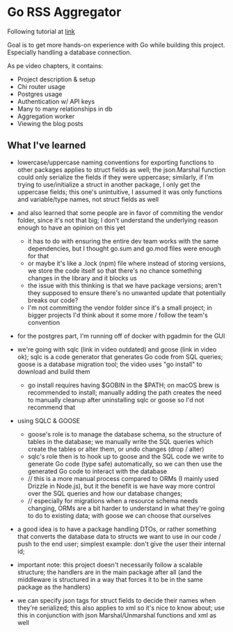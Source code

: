 # Go RSS Aggregator

Following tutorial at [link](https://www.youtube.com/watch?v=un6ZyFkqFKo&t=31155s)

Goal is to get more hands-on experience with Go while building this project. Especially handling a database connection.

As pe video chapters, it contains:

- Project description & setup
- Chi router usage
- Postgres usage
- Authentication w/ API keys
- Many to many relationships in db
- Aggregation worker
- Viewing the blog posts

## What I've learned

- lowercase/uppercase naming conventions for exporting functions to other packages applies to struct fields as well; the json.Marshal function could only serialize the fields if they were uppercase; similarly, if I'm trying to use/initialize a struct in another package, I only get the uppercase fields; this one's unintuitive, I assumed it was only functions and variable/type names, not struct fields as well
- and also learned that some people are in favor of commiting the vendor folder, since it's not that big; I don't understand the underlying reason enough to have an opinion on this yet

  - it has to do with ensuring the entire dev team works with the same dependencies, but I thought go.sum and go.mod files were enough for that
  - or maybe it's like a .lock (npm) file where instead of storing versions, we store the code itself so that there's no chance something changes in the library and it blocks us
  - the issue with this thinking is that we have package versions; aren't they supposed to ensure there's no unwanted update that potentially breaks our code?
  - I'm not committing the vendor folder since it's a small project; in bigger projects I'd think about it some more / follow the team's convention

- for the postgres part, I'm running off of docker with pgadmin for the GUI
- we're going with sqlc (link in video outdated) and goose (link in video ok); sqlc is a code generator that generates Go code from SQL queries; goose is a database migration tool; the video uses "go install" to download and build them

  - go install requires having $GOBIN in the $PATH; on macOS brew is recommended to install; manually adding the path creates the need to manually cleanup after uninstalling sqlc or goose so I'd not recommend that

- using SQLC & GOOSE
  - goose's role is to manage the database schema, so the structure of tables in the database; we manually write the SQL queries which create the tables or alter them, or undo changes (drop / alter)
  - sqlc's role then is to hook up to goose and the SQL code we write to generate Go code (type safe) automatically, so we can then use the generated Go code to interact with the database
  - // this is a more manual process compared to ORMs (I mainly used Drizzle in Node.js), but it the benefit is we have way more control over the SQL queries and how our database changes;
  - // especially for migrations when a resource schema needs changing, ORMs are a bit harder to understand in what they're going to do to existing data; with goose we can choose that ourselves
- a good idea is to have a package handling DTOs, or rather something that converts the database data to structs we want to use in our code / push to the end user; simplest example: don't give the user their internal id;
- important note: this project doesn't necessarily follow a scalable structure; the handlers are in the main package after all (and the middleware is structured in a way that forces it to be in the same package as the handlers)
- we can specify json tags for struct fields to decide their names when they're serialized; this also applies to xml so it's nice to know about; use this in conjunction with json Marshal/Unmarshal functions and xml as well
